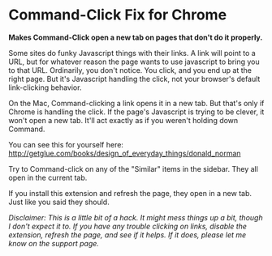 # Command-Click Fix for Chrome

**Makes Command-Click open a new tab on pages that don't do it properly.**

Some sites do funky Javascript things with their links.  A link will point to a
URL, but for whatever reason the page wants to use javascript to bring you to
that URL.  Ordinarily, you don't notice.  You click, and you end up at the
right page.  But it's Javascript handling the click, not your browser's default
link-clicking behavior.

On the Mac, Command-clicking a link opens it in a new tab.  But that's only if
Chrome is handling the click.  If the page's Javascript is trying to be clever,
it won't open a new tab.  It'll act exactly as if you weren't holding down
Command.

You can see this for yourself here:
<http://getglue.com/books/design_of_everyday_things/donald_norman>

Try to Command-click on any of the "Similar" items in the sidebar.  They all
open in the current tab.

If you install this extension and refresh the page, they open in a new tab.
Just like you said they should.

*Disclaimer: This is a little bit of a hack.  It might mess things up a bit,
though I don't expect it to.  If you have any trouble clicking on links,
disable the extension, refresh the page, and see if it helps.  If it does,
please let me know on the support page.*
